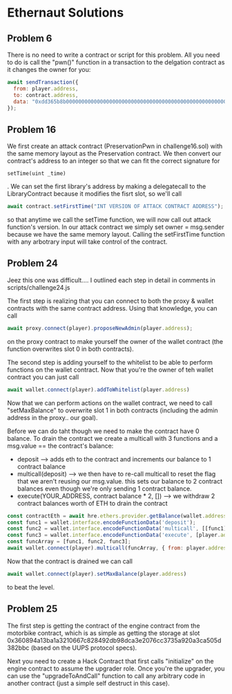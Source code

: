 # Ethernaut Solutions

## Problem 6

There is no need to write a contract or script for this problem. All you need to do is call the "pwn()" function in a transaction to the delgation contract as it changes the owner for you: 
```js
await sendTransaction({
  from: player.address,
  to: contract.address,
  data: "0xdd365b8b0000000000000000000000000000000000000000000000000000000000000000" // encoded version of "pwn()"
});
```

## Problem 16

We first create an attack contract (PreservationPwn in challenge16.sol) with the same memory layout as the Preservation contract. We then convert our contract's address to an integer so that we can fit the correct signature for 
```
setTime(uint _time)
```
. We can set the first library's address by making a delegatecall to the LibraryContract because it modifies the fisrt slot, so we'll call 
```js
await contract.setFirstTime("INT VERSION OF ATTACK CONTRACT ADDRESS"); 
```
so that anytime we call the setTime function, we will now call out attack function's version. In our attack contract we simply set owner = msg.sender because we have the same memory layout. Calling the setFirstTime function with any arbotrary input will take control of the contract.

## Problem 24

Jeez this one was difficult.... I outlined each step in detail in comments in scripts/challenge24.js

The first step is realizing that you can connect to both the proxy & wallet contracts with the same contract address.
Using that knowledge, you can call 
```js
await proxy.connect(player).proposeNewAdmin(player.address);
```
on the proxy contract to make yourself the owner
of the wallet contract (the function overwrites slot 0 in both contracts).

The second step is adding yourself to the whitelist to be able to perform functions on the wallet contract. Now that you're
the owner of teh wallet contract you can just call 
```js
await wallet.connect(player).addToWhitelist(player.address)
```

Now that we can perform actions on the wallet contract, we need to call "setMaxBalance" to overwrite slot 1 in both contracts (including the admin address in the proxy.. our goal).

Before we can do taht though we need to make the contract have 0 balance. To drain the contract we create a multicall with 3 functions and a msg.value == the contract's balance:
- deposit --> adds eth to the contract and increments our balance to 1 contract balance
- multicall(deposit) --> we then have to re-call multicall to reset the flag that we aren't reusing our msg.value. this sets our balance to 2 contract balances even though we're only sending 1 contract balance.
- execute(YOUR_ADDRESS, contract balance * 2, []) --> we withdraw 2 contract balances worth of ETH to drain the contract
```js
const contractEth = await hre.ethers.provider.getBalance(wallet.address);
const func1 = wallet.interface.encodeFunctionData('deposit');
const func2 = wallet.interface.encodeFunctionData('multicall', [[func1]]);
const func3 = wallet.interface.encodeFunctionData('execute', [player.address, contractEth*2, []]);
const funcArray = [func1, func2, func3];
await wallet.connect(player).multicall(funcArray, { from: player.address, value: contractEth });
```

Now that the contract is drained we can call 
```js
await wallet.connect(player).setMaxBalance(player.address)
```
to beat the level.

## Problem 25

The first step is getting the contract of the engine contract from the motorbike contract, which is as simple as getting the storage at slot 0x360894a13ba1a3210667c828492db98dca3e2076cc3735a920a3ca505d382bbc (based on the UUPS protocol specs).

Next you need to create a Hack Contract that first calls "initialize" on the engine contract to assume the upgrader role. Once you're the upgrader, you can use the "upgradeToAndCall" function to call any arbitrary code in another contract (just a simple self destruct in this case).